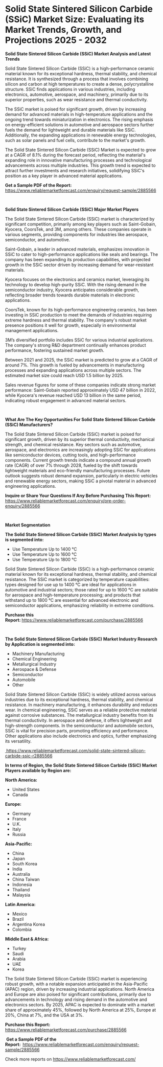 <p><h1>Solid State Sintered Silicon Carbide (SSiC) Market Size: Evaluating its Market Trends, Growth, and Projections 2025 - 2032</h1></p><p><strong>Solid State Sintered Silicon Carbide (SSiC) Market Analysis and Latest Trends</strong></p>
<p><p>Solid State Sintered Silicon Carbide (SSiC) is a high-performance ceramic material known for its exceptional hardness, thermal stability, and chemical resistance. It is synthesized through a process that involves combining silicon and carbon at high temperatures to create a dense, polycrystalline structure. SSiC finds applications in various industries, including electronics, automotive, aerospace, and machinery, primarily due to its superior properties, such as wear resistance and thermal conductivity.</p><p>The SSiC market is poised for significant growth, driven by increasing demand for advanced materials in high-temperature applications and the ongoing trend towards miniaturization in electronics. The rising emphasis on energy-efficient solutions in automotive and aerospace sectors further fuels the demand for lightweight and durable materials like SSiC. Additionally, the expanding applications in renewable energy technologies, such as solar panels and fuel cells, contribute to the market's growth. </p><p>The Solid State Sintered Silicon Carbide (SSiC) Market is expected to grow at a CAGR of 8.1% during the forecast period, reflecting the material's expanding role in innovative manufacturing processes and technological advancements across multiple industries. This growth trend is expected to attract further investments and research initiatives, solidifying SSiC's position as a key player in advanced material applications.</p></p>
<p><strong>Get a Sample PDF of the Report:&nbsp;</strong> <a href="https://www.reliablemarketforecast.com/enquiry/request-sample/2885566?utm_campaign=2450&utm_medium=2&utm_source=Github&utm_content=ia&utm_term=13032025&utm_id=solid-state-sintered-silicon-carbide-ssic">https://www.reliablemarketforecast.com/enquiry/request-sample/2885566</a></p>
<p>&nbsp;</p>
<p><strong>Solid State Sintered Silicon Carbide (SSiC) Major Market Players</strong></p>
<p><p>The Solid State Sintered Silicon Carbide (SSiC) market is characterized by significant competition, primarily among key players such as Saint-Gobain, Kyocera, CoorsTek, and 3M, among others. These companies operate in various segments, providing components for industries like aerospace, semiconductor, and automotive.</p><p>Saint-Gobain, a leader in advanced materials, emphasizes innovation in SSiC to cater to high-performance applications like seals and bearings. The company has been expanding its production capabilities, with projected growth in the SSiC sector driven by increasing demand for wear-resistant materials.</p><p>Kyocera focuses on the electronics and ceramics market, leveraging its technology to develop high-purity SSiC. With the rising demand in the semiconductor industry, Kyocera anticipates considerable growth, reflecting broader trends towards durable materials in electronic applications.</p><p>CoorsTek, known for its high-performance engineering ceramics, has been investing in SSiC production to meet the demands of industries requiring extreme hardness and thermal stability. The company's robust market presence positions it well for growth, especially in environmental management applications.</p><p>3M’s diversified portfolio includes SSiC for various industrial applications. The company's strong R&D department continually enhances product performance, fostering sustained market growth.</p><p>Between 2021 and 2025, the SSiC market is predicted to grow at a CAGR of around 7%. This growth is fueled by advancements in manufacturing processes and expanding applications across multiple sectors. The estimated market size could reach USD 1.5 billion by 2025.</p><p>Sales revenue figures for some of these companies indicate strong market performance: Saint-Gobain reported approximately USD 47 billion in 2022, while Kyocera's revenue reached USD 13 billion in the same period, indicating robust engagement in advanced material sectors.</p></p>
<p>&nbsp;</p>
<p><strong>What Are The Key Opportunities For Solid State Sintered Silicon Carbide (SSiC) Manufacturers?</strong></p>
<p><p>The Solid State Sintered Silicon Carbide (SSiC) market is poised for significant growth, driven by its superior thermal conductivity, mechanical strength, and chemical resistance. Key sectors such as automotive, aerospace, and electronics are increasingly adopting SSiC for applications like semiconductor devices, cutting tools, and high-performance components. Current growth trends indicate a compound annual growth rate (CAGR) of over 7% through 2028, fueled by the shift towards lightweight materials and eco-friendly manufacturing processes. Future outlook suggests robust demand expansion, particularly in electric vehicles and renewable energy sectors, making SSiC a pivotal material in advanced engineering applications.</p></p>
<p><strong>Inquire or Share Your Questions If Any Before Purchasing This Report:</strong> <a href="https://www.reliablemarketforecast.com/enquiry/pre-order-enquiry/2885566?utm_campaign=2450&utm_medium=2&utm_source=Github&utm_content=ia&utm_term=13032025&utm_id=solid-state-sintered-silicon-carbide-ssic">https://www.reliablemarketforecast.com/enquiry/pre-order-enquiry/2885566</a></p>
<p>&nbsp;</p>
<p><strong>Market Segmentation</strong></p>
<p><strong>The Solid State Sintered Silicon Carbide (SSiC) Market Analysis by types is segmented into:</strong></p>
<p><ul><li>Use Temperature Up to 1400 °C</li><li>Use Temperature Up to 1600 °C</li><li>Use Temperature Up to 1800 °C</li></ul></p>
<p><p>Solid State Sintered Silicon Carbide (SSiC) is a high-performance ceramic material known for its exceptional hardness, thermal stability, and chemical resistance. The SSiC market is categorized by temperature capabilities: types designed for use up to 1400 °C are ideal for applications in automotive and industrial sectors; those rated for up to 1600 °C are suitable for aerospace and high-temperature processing; and products that withstand up to 1800 °C are essential for advanced electronic and semiconductor applications, emphasizing reliability in extreme conditions.</p></p>
<p><strong>Purchase this Report:&nbsp;</strong><a href="https://www.reliablemarketforecast.com/purchase/2885566?utm_campaign=2450&utm_medium=2&utm_source=Github&utm_content=ia&utm_term=13032025&utm_id=solid-state-sintered-silicon-carbide-ssic">https://www.reliablemarketforecast.com/purchase/2885566</a></p>
<p>&nbsp;</p>
<p><strong>The Solid State Sintered Silicon Carbide (SSiC) Market Industry Research by Application is segmented into:</strong></p>
<p><ul><li>Machinery Manufacturing</li><li>Chemical Engineering</li><li>Metallurgical Industry</li><li>Aerospace & Defense</li><li>Semiconductor</li><li>Automobile</li><li>Other</li></ul></p>
<p><p>Solid State Sintered Silicon Carbide (SSiC) is widely utilized across various industries due to its exceptional hardness, thermal stability, and chemical resistance. In machinery manufacturing, it enhances durability and reduces wear. In chemical engineering, SSiC serves as a reliable protective material against corrosive substances. The metallurgical industry benefits from its thermal conductivity. In aerospace and defense, it offers lightweight and high-strength components. In the semiconductor and automobile sectors, SSiC is vital for precision parts, promoting efficiency and performance. Other applications also include electronics and optics, further emphasizing its versatility.</p></p>
<p><a href="https://www.reliablemarketforecast.com/solid-state-sintered-silicon-carbide-ssic-r2885566?utm_campaign=2450&utm_medium=2&utm_source=Github&utm_content=ia&utm_term=13032025&utm_id=solid-state-sintered-silicon-carbide-ssic">&nbsp;https://www.reliablemarketforecast.com/solid-state-sintered-silicon-carbide-ssic-r2885566</a></p>
<p><strong>In terms of Region, the Solid State Sintered Silicon Carbide (SSiC) Market Players available by Region are:</strong></p>
<p>
    <p> <strong> North America: </strong>
        <ul>
            <li>United States</li>
            <li>Canada</li>
        </ul>
        </p> 
    <p> <strong> Europe: </strong>
        <ul>
            <li>Germany</li>
            <li>France</li>
            <li>U.K.</li>
            <li>Italy</li>
            <li>Russia</li>
        </ul>
        </p> 
    <p> <strong> Asia-Pacific: </strong>
        <ul>
            <li>China</li>
            <li>Japan</li>
            <li>South Korea</li>
            <li>India</li>
            <li>Australia</li>
            <li>China Taiwan</li>
            <li>Indonesia</li>
            <li>Thailand</li>
            <li>Malaysia</li>
        </ul>
        </p> 
    <p> <strong> Latin America: </strong>
        <ul>
            <li>Mexico</li>
            <li>Brazil</li>
            <li>Argentina Korea</li>
            <li>Colombia</li>
        </ul>
        </p> 
    <p> <strong> Middle East & Africa: </strong>
        <ul>
            <li>Turkey</li>
            <li>Saudi</li>
            <li>Arabia</li>
            <li>UAE</li>
            <li>Korea</li>
        </ul>
    </p>
    </p>
<p><p>The Solid State Sintered Silicon Carbide (SSiC) market is experiencing robust growth, with a notable expansion anticipated in the Asia-Pacific (APAC) region, driven by increasing industrial applications. North America and Europe are also poised for significant contributions, primarily due to advancements in technology and rising demand in the automotive and electronics sectors. By 2025, APAC is expected to dominate with a market share of approximately 45%, followed by North America at 25%, Europe at 20%, China at 7%, and the USA at 3%.</p></p>
<p><strong>Purchase this Report: </strong><a href="https://www.reliablemarketforecast.com/purchase/2885566?utm_campaign=2450&utm_medium=2&utm_source=Github&utm_content=ia&utm_term=13032025&utm_id=solid-state-sintered-silicon-carbide-ssic">https://www.reliablemarketforecast.com/purchase/2885566</a></p>
<p>&nbsp;<strong>Get a Sample PDF of the Report:&nbsp;&nbsp;</strong><a href="https://www.reliablemarketforecast.com/enquiry/request-sample/2885566?utm_campaign=2450&utm_medium=2&utm_source=Github&utm_content=ia&utm_term=13032025&utm_id=solid-state-sintered-silicon-carbide-ssic">https://www.reliablemarketforecast.com/enquiry/request-sample/2885566</a></p>
<p><strong></strong></p>
<p>Check more reports on <a href="https://www.reliablemarketforecast.com/?utm_campaign=2450&utm_medium=2&utm_source=Github&utm_content=ia&utm_term=13032025&utm_id=solid-state-sintered-silicon-carbide-ssic">https://www.reliablemarketforecast.com/</a></p>